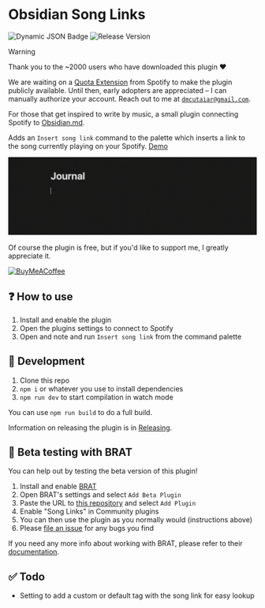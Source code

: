 # Obsidian Song Links

![Dynamic JSON Badge](https://img.shields.io/badge/dynamic/json?url=https%3A%2F%2Fraw.githubusercontent.com%2Fobsidianmd%2Fobsidian-releases%2Fmaster%2Fcommunity-plugin-stats.json&query=%24%5B'spotify-links'%5D.downloads&logo=obsidian&label=downloads&color=%23483699&style=flat-square)
![Release Version](https://img.shields.io/github/v/release/Cutaiar/obsidian-song-links?style=flat-square)

> [!WARNING]
> Thank you to the ~2000 users who have downloaded this plugin ❤️
>
> We are waiting on a [Quota Extension](https://github.com/Cutaiar/obsidian-song-links/issues/5) from Spotify to make the plugin publicly available. Until then, early adopters are appreciated – I can manually authorize your account. Reach out to me at [`dmcutaiar@gmail.com`](mailto:dmcutaiar@gmail.com).

For those that get inspired to write by music, a small plugin connecting Spotify to [Obsidian.md](https://obsidian.md/).

Adds an `Insert song link` command to the palette which inserts a link to the song currently playing on your Spotify. [Demo](https://youtu.be/GaOau4shOQI)

<a href="https://youtu.be/GaOau4shOQI">![GIF Demo](./obsidian-song-links-demo.gif)</a>

Of course the plugin is free, but if you'd like to support me, I greatly appreciate it.

[<img src="https://cdn.buymeacoffee.com/buttons/v2/default-yellow.png" alt="BuyMeACoffee" width="120">](https://www.buymeacoffee.com/cutaiar)

## ❓ How to use

1. Install and enable the plugin
2. Open the plugins settings to connect to Spotify
3. Open and note and run `Insert song link` from the command palette

## 🔨 Development

1. Clone this repo
2. `npm i` or whatever you use to install dependencies
3. `npm run dev` to start compilation in watch mode

You can use `npm run build` to do a full build.

Information on releasing the plugin is in [Releasing](./Releasing.md).

## 👶 Beta testing with BRAT

You can help out by testing the beta version of this plugin!

1. Install and enable [BRAT](https://github.com/TfTHacker/obsidian42-brat)
2. Open BRAT's settings and select `Add Beta Plugin`
3. Paste the URL to [this repository](https://github.com/Cutaiar/obsidian-song-links) and select `Add Plugin`
4. Enable "Song Links" in Community plugins
5. You can then use the plugin as you normally would (instructions above)
6. Please [file an issue](https://github.com/Cutaiar/obsidian-song-links/issues/new) for any bugs you find

If you need any more info about working with BRAT, please refer to their [documentation](https://tfthacker.com/Obsidian+Plugins+by+TfTHacker/BRAT+-+Beta+Reviewer's+Auto-update+Tool/Quick+guide+for+using+BRAT).

## ✅ Todo

- Setting to add a custom or default tag with the song link for easy lookup
